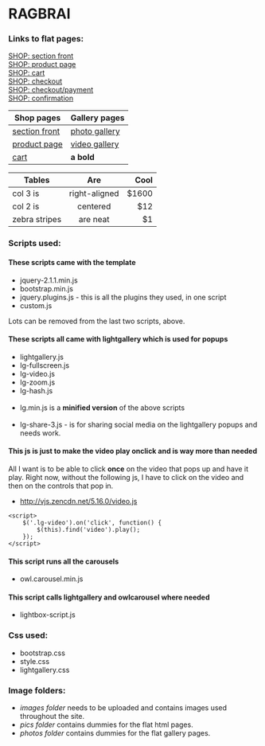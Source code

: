 # RAGBRAI

### Links to flat pages:
[SHOP: section front](http://www.gannett-cdn.com/LDSN/desmoines/RAG-final/sectionfront-shop.html)
<br>
[SHOP: product page](http://www.gannett-cdn.com/LDSN/desmoines/RAG-final/shop-product.html)
<br>
[SHOP: cart](http://www.gannett-cdn.com/LDSN/desmoines/RAG-final/shop-cart.html)
<br>
[SHOP: checkout](http://www.gannett-cdn.com/LDSN/desmoines/RAG-final/shop-checkout.html)
<br>
[SHOP: checkout/payment](http://www.gannett-cdn.com/LDSN/desmoines/RAG-final/shop-checkout2.html)
<br>
[SHOP: confirmation](http://www.gannett-cdn.com/LDSN/desmoines/RAG-final/shop-confirmation.html)
<br>

| Shop pages                                                                                  | Gallery pages |
|---------------------------------------------------------------------------------------------|-------------- |
| [section front](http://www.gannett-cdn.com/LDSN/desmoines/RAG-final/sectionfront-shop.html) |[photo gallery](http://www.gannett-cdn.com/LDSN/desmoines/RAG-final/sectionfront-photogallery.html)|
| [product page](http://www.gannett-cdn.com/LDSN/desmoines/RAG-final/shop-product.html)       |[video gallery](http://www.gannett-cdn.com/LDSN/desmoines/RAG-final/sectionfront-video.html)|
| [cart](http://www.gannett-cdn.com/LDSN/desmoines/RAG-final/shop-cart.html)       |__a bold__|

| Tables        | Are           | Cool  |
| ------------- |:-------------:| -----:|
| col 3 is      | right-aligned | $1600 |
| col 2 is      | centered      |   $12 |
| zebra stripes | are neat      |    $1 |

### Scripts used:

#### These scripts came with the template
* jquery-2.1.1.min.js
* bootstrap.min.js
* jquery.plugins.js - this is all the plugins they used, in one script
* custom.js

Lots can be removed from the last two scripts, above.

#### These scripts all came with lightgallery which is used for popups

* lightgallery.js
* lg-fullscreen.js
* lg-video.js
* lg-zoom.js
* lg-hash.js
<br><br>
* lg.min.js is a __minified version__ of the above scripts
<br><br>
* lg-share-3.js - is for sharing social media on the lightgallery popups and needs work.

#### This js is just to make the video play onclick and is way more than needed
All I want is to be able to click **once** on the video that pops up and have it play. Right now, without the following js, I have to click on the video and then on the controls that pop in.
* http://vjs.zencdn.net/5.16.0/video.js
``` 
<script>
    $('.lg-video').on('click', function() {
        $(this).find('video').play();
    });
</script>
```

#### This script runs all the carousels
* owl.carousel.min.js


#### This script calls lightgallery and owlcarousel where needed
* lightbox-script.js


### Css used:

* bootstrap.css
* style.css
* lightgallery.css


### Image folders:
* *images folder* needs to be uploaded and contains images used throughout the site.
* *pics folder* contains dummies for the flat html pages.
* *photos folder* contains dummies for the flat gallery pages.